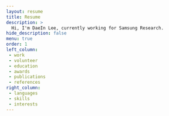 ```yaml
---
layout: resume
title: Resume
description: >
  Hi, I'm DaeIn Lee, currently working for Samsung Research.
hide_description: false
menu: true
order: 1
left_column:
 - work
 - volunteer
 - education
 - awards
 - publications
 - references
right_column:
 - languages
 - skills
 - interests
---
```

